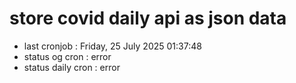 # store covid daily api as json data

- last cronjob : Friday, 25 July 2025 01:37:48
- status og cron : error
- status daily cron : error
      
      